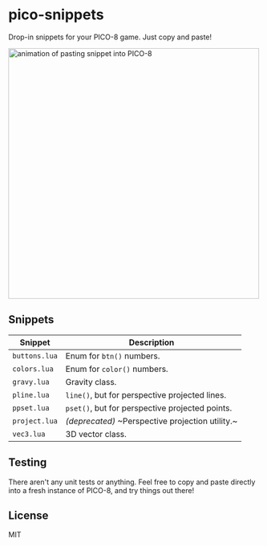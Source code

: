 # pico-snippets

Drop-in snippets for your PICO-8 game. Just copy and paste!

<img alt="animation of pasting snippet into PICO-8" src="https://user-images.githubusercontent.com/914228/39469259-55d77472-4d05-11e8-8cd0-7b5e9263c653.gif" width="500px" />

## Snippets

|Snippet|Description|
|---|---|
|`buttons.lua`|Enum for `btn()` numbers.|
|`colors.lua`|Enum for `color()` numbers.|
|`gravy.lua`|Gravity class.|
|`pline.lua`|`line()`, but for perspective projected lines.|
|`ppset.lua`|`pset()`, but for perspective projected points.|
|`project.lua`|_(deprecated)_ ~Perspective projection utility.~|
|`vec3.lua`|3D vector class.|

## Testing

There aren't any unit tests or anything. Feel free to copy and paste directly into a fresh instance of PICO-8, and try things out there!

## License

MIT

